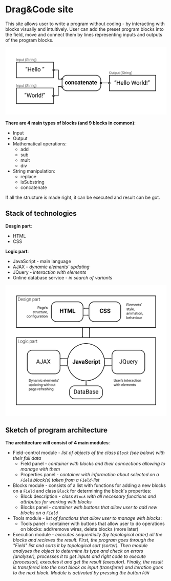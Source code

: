 # Drag&Code site

This site allows user to write a program without coding - by interacting with blocks visually and intuitively.
User can add the preset program blocks into the field, move and connect them by lines representing inputs and outputs of the program blocks.

![Sketched example of blocks' group](https://github.com/varivera/LabSSE/blob/folder-design/irek-nazmiev/img/example-sketch.png?raw=true)

**There are 4 main types of blocks (and 9 blocks in common)**:
* Input
* Output
* Mathematical operations:
    * add
    * sub
    * mult
    * div
* String manipulation:
    * replace
    * isSubstring
    * concatenate

If all the structure is made right, it can be executed and result can be got.

## Stack of technologies

**Desgin part**:
* HTML
* CSS

**Logic part**:
* JavaScript - main language
* AJAX - _dynamic elements' updating_
* JQuery - _interaction with elements_
* Online database service - _in search of variants_

![Sketched stack of technologies](https://github.com/varivera/LabSSE/blob/folder-design/irek-nazmiev/img/technologies-stack.png?raw=true)

## Sketch of program architecture
**The architecture will consist of 4 main modules**:
* Field-control module - _list of objects of the class ``Block`` (see below) with their full data_
   * Field panel - _container with blocks and their connections allowing to manage with them_
   * Properties panel - _container with information about selected on a ``Field`` block(s) taken from a ``Field``-list_
* Blocks module - consists of a list with functions for adding a new blocks on a ``Field`` and class ``Block`` for determining the block's properties:
   * Block description - _class ``Block`` with all necessary functions and attributes for working with blocks_
   * Blocks panel - _container with buttons that allow user to add new blocks on a ``Field``_
* Tools module - _list of functions that allow user to manage with blocks_:
   * Tools panel - container with buttons that allow user to do operations on blocks: add/remove wires, delete blocks (more later)
* Execution module - _executes sequentially (by topological order) all the blocks and recieves the result. First, the program goes through the "Field" list and sorts it by topological sort (sorter). Then module analyses the object to determine its type and check on errors (analyser), processes it to get inputs and right code to execute (processor), executes it and get the result (executor). Finally, the result is transfered into the next block as input (transferer) and iteration goes to the next block. Module is activated by pressing the button ``RUN``_
